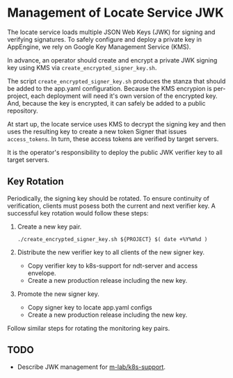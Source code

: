 # Management of Locate Service JWK

The locate service loads multiple JSON Web Keys (JWK) for signing and
verifying signatures. To safely configure and deploy a private key in
AppEngine, we rely on Google Key Management Service (KMS).

In advance, an operator should create and encrypt a private JWK signing key
using KMS via `create_encrypted_signer_key.sh`.

The script `create_encrypted_signer_key.sh` produces the stanza that should
be added to the app.yaml configuration. Because the KMS encrypion is
per-project, each deployment will need it's own version of the encrypted key.
And, because the key is encrypted, it can safely be added to a public
repository.

At start up, the locate service uses KMS to decrypt the signing key and then
uses the resulting key to create a new token Signer that issues
`access_tokens`. In turn, these access tokens are verified by target servers.

It is the operator's responsibility to deploy the public JWK verifier key to
all target servers.

## Key Rotation

Periodically, the signing key should be rotated. To ensure continuity of
verification, clients must posess both the current and next verifier key. A
successful key rotation would follow these steps:

1. Create a new key pair.

    `./create_encrypted_signer_key.sh ${PROJECT} $( date +%Y%m%d )`

2. Distribute the new verifier key to all clients of the new signer key.

    * Copy verifier key to k8s-support for ndt-server and access envelope.
    * Create a new production release including the new key.

3. Promote the new signer key.

    * Copy signer key to locate app.yaml configs
    * Create a new production release including the new key.

Follow similar steps for rotating the monitoring key pairs.

## TODO

* Describe JWK management for
  [m-lab/k8s-support](http://github.com/m-lab/k8s-support).
